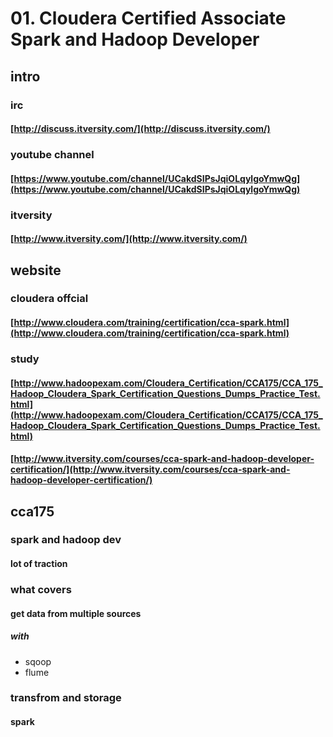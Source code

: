 # 01. Cloudera Certified Associate Spark and Hadoop Developer

## intro

### irc

#### [http://discuss.itversity.com/](http://discuss.itversity.com/)

### youtube channel

#### [https://www.youtube.com/channel/UCakdSIPsJqiOLqylgoYmwQg](https://www.youtube.com/channel/UCakdSIPsJqiOLqylgoYmwQg)

### itversity

#### [http://www.itversity.com/](http://www.itversity.com/)

## website

### cloudera offcial

#### [http://www.cloudera.com/training/certification/cca-spark.html](http://www.cloudera.com/training/certification/cca-spark.html)

### study

#### [http://www.hadoopexam.com/Cloudera_Certification/CCA175/CCA_175_Hadoop_Cloudera_Spark_Certification_Questions_Dumps_Practice_Test.html](http://www.hadoopexam.com/Cloudera_Certification/CCA175/CCA_175_Hadoop_Cloudera_Spark_Certification_Questions_Dumps_Practice_Test.html)

#### [http://www.itversity.com/courses/cca-spark-and-hadoop-developer-certification/](http://www.itversity.com/courses/cca-spark-and-hadoop-developer-certification/)

## cca175

### spark and hadoop dev

#### lot of traction

### what covers

#### get data from multiple sources

##### with

* sqoop
* flume

### transfrom and storage

#### spark
